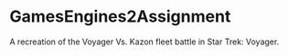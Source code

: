 # GamesEngines2Assignment
 A recreation of the Voyager Vs. Kazon fleet battle in Star Trek: Voyager.
